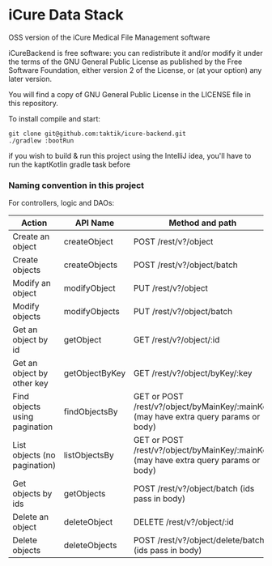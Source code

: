# iCure Data Stack
OSS version of the iCure Medical File Management software

iCureBackend is free software: you can redistribute it and/or modify
it under the terms of the GNU General Public License as published by
the Free Software Foundation, either version 2 of the License, or
(at your option) any later version.

You will find a copy of GNU General Public License in the LICENSE file in this repository.

To install compile and start:

```
git clone git@github.com:taktik/icure-backend.git
./gradlew :bootRun
```

if you wish to build & run this project using the IntelliJ idea, you'll have to run the kaptKotlin gradle task before

### Naming convention in this project

For controllers, logic and DAOs:

|  Action                       |  API Name       | Method and path |
|-------------------------------|-----------------|-----------------|
| Create an object              |  createObject   | POST /rest/v?/object |
| Create objects                |  createObjects  | POST /rest/v?/object/batch |
| Modify an object              |  modifyObject   | PUT /rest/v?/object |
| Modify objects                |  modifyObjects  | PUT /rest/v?/object/batch |
| Get an object by id           |  getObject      | GET /rest/v?/object/:id |
| Get an object by other key    |  getObjectByKey | GET /rest/v?/object/byKey/:key |
| Find objects using pagination |  findObjectsBy  | GET or POST /rest/v?/object/byMainKey/:mainKey (may have extra query params or body)|
| List objects (no pagination)  |  listObjectsBy  | GET or POST /rest/v?/object/byMainKey/:mainKey (may have extra query params or body)|
| Get objects by ids | getObjects| POST /rest/v?/object/batch (ids pass in body) |
| Delete an object | deleteObject | DELETE /rest/v?/object/:id |
| Delete objects | deleteObjects | POST /rest/v?/object/delete/batch (ids pass in body) |
